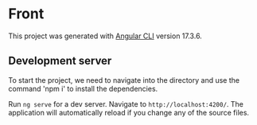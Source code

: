# Front

This project was generated with [Angular CLI](https://github.com/angular/angular-cli) version 17.3.6.

## Development server

To start the project, we need to navigate into the directory and use the command 'npm i' to install the dependencies.

Run `ng serve` for a dev server. Navigate to `http://localhost:4200/`. The application will automatically reload if you change any of the source files.
